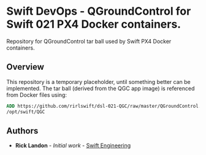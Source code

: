 # Swift DevOps - QGroundControl for Swift 021 PX4 Docker containers.

Repository for QGroundControl tar ball used by Swift PX4 Docker containers.

## Overview

This repository is a temporary placeholder, until something better can be implemented. The tar ball (derived from the QGC app image) is referenced from Docker files using:
``` Dockerfile
ADD https://github.com/rirlswift/dsl-021-QGC/raw/master/QGroundControl.tar.gz \
/opt/swift/QGC
```

## Authors

* **Rick Landon** - *Initial work* - [Swift Engineering](https://swiftengineering.com/)